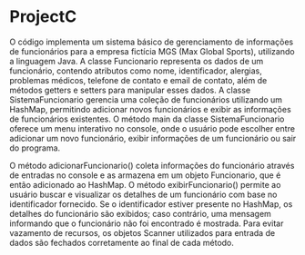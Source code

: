 # ProjectC
O código implementa um sistema básico de gerenciamento de informações de funcionários para a empresa fictícia MGS (Max Global Sports), utilizando a linguagem Java. A classe Funcionario representa os dados de um funcionário, contendo atributos como nome, identificador, alergias, problemas médicos, telefone de contato e email de contato, além de métodos getters e setters para manipular esses dados. A classe SistemaFuncionario gerencia uma coleção de funcionários utilizando um HashMap, permitindo adicionar novos funcionários e exibir as informações de funcionários existentes. O método main da classe SistemaFuncionario oferece um menu interativo no console, onde o usuário pode escolher entre adicionar um novo funcionário, exibir informações de um funcionário ou sair do programa.

O método adicionarFuncionario() coleta informações do funcionário através de entradas no console e as armazena em um objeto Funcionario, que é então adicionado ao HashMap. O método exibirFuncionario() permite ao usuário buscar e visualizar os detalhes de um funcionário com base no identificador fornecido. Se o identificador estiver presente no HashMap, os detalhes do funcionário são exibidos; caso contrário, uma mensagem informando que o funcionário não foi encontrado é mostrada. Para evitar vazamento de recursos, os objetos Scanner utilizados para entrada de dados são fechados corretamente ao final de cada método.
